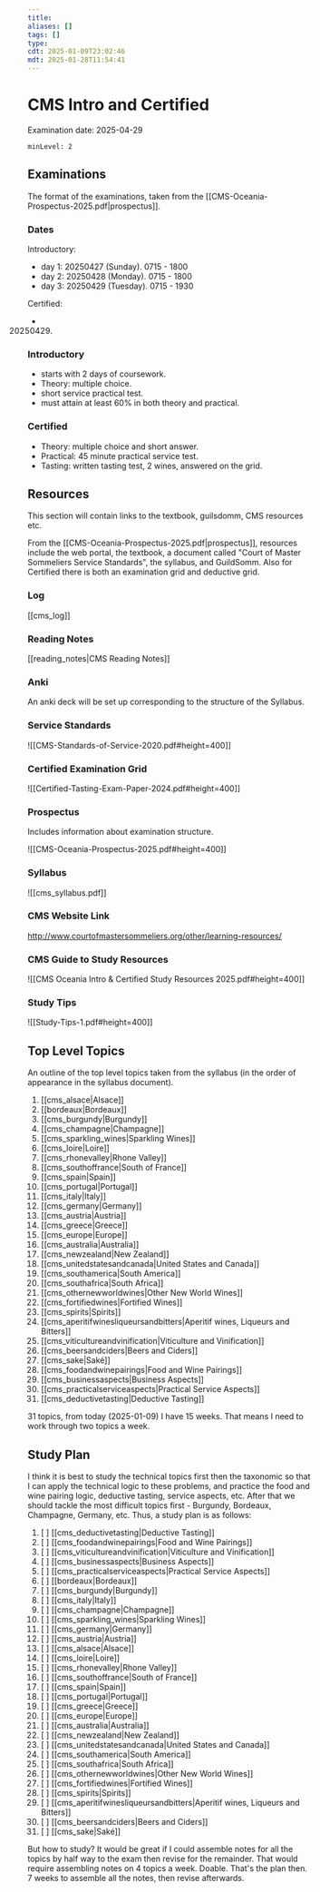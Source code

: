 ```yaml
---
title: 
aliases: []
tags: []
type:
cdt: 2025-01-09T23:02:46
mdt: 2025-01-28T11:54:41
---
```


# CMS Intro and Certified

Examination date: 2025-04-29

```toc
minLevel: 2
```

## Examinations

The format of the examinations, taken from the [[CMS-Oceania-Prospectus-2025.pdf|prospectus]].

### Dates

Introductory:

- day 1: 20250427 (Sunday). 0715 - 1800
- day 2: 20250428 (Monday). 0715 - 1800
- day 3: 20250429 (Tuesday). 0715 - 1930

Certified:

- 20250429.

### Introductory

- starts with 2 days of coursework.
- Theory: multiple choice.
- short service practical test.
- must attain at least 60% in both theory and practical.

### Certified

- Theory: multiple choice and short answer.
- Practical: 45 minute practical service test.
- Tasting: written tasting test, 2 wines, answered on the grid.

## Resources

This section will contain links to the textbook, guilsdomm, CMS resources etc.

From the [[CMS-Oceania-Prospectus-2025.pdf|prospectus]], resources include the web portal, the textbook, a document called "Court of Master Sommeliers Service Standards", the syllabus, and GuildSomm. Also for Certified there is both an examination grid and deductive grid.

### Log

[[cms_log]]

### Reading Notes

[[reading_notes|CMS Reading Notes]]

### Anki

An anki deck will be set up corresponding to the structure of the Syllabus.

### Service Standards

![[CMS-Standards-of-Service-2020.pdf#height=400]]

### Certified Examination Grid

![[Certified-Tasting-Exam-Paper-2024.pdf#height=400]]

### Prospectus

Includes information about examination structure.

![[CMS-Oceania-Prospectus-2025.pdf#height=400]]

### Syllabus

![[cms_syllabus.pdf]]

### CMS Website Link

<http://www.courtofmastersommeliers.org/other/learning-resources/>

### CMS Guide to Study Resources

![[CMS Oceania Intro & Certified Study Resources 2025.pdf#height=400]]

### Study Tips

![[Study-Tips-1.pdf#height=400]]

## Top Level Topics

An outline of the top level topics taken from the syllabus (in the order of appearance in the syllabus document).

1. [[cms_alsace|Alsace]]
2. [[bordeaux|Bordeaux]]
3. [[cms_burgundy|Burgundy]]
4. [[cms_champagne|Champagne]]
5. [[cms_sparkling_wines|Sparkling Wines]]
6. [[cms_loire|Loire]]
7. [[cms_rhonevalley|Rhone Valley]]
8. [[cms_southoffrance|South of France]]
9. [[cms_spain|Spain]]
10. [[cms_portugal|Portugal]]
11. [[cms_italy|Italy]]
12. [[cms_germany|Germany]]
13. [[cms_austria|Austria]]
14. [[cms_greece|Greece]]
15. [[cms_europe|Europe]]
16. [[cms_australia|Australia]]
17. [[cms_newzealand|New Zealand]]
18. [[cms_unitedstatesandcanada|United States and Canada]]
19. [[cms_southamerica|South America]]
20. [[cms_southafrica|South Africa]]
21. [[cms_othernewworldwines|Other New World Wines]]
22. [[cms_fortifiedwines|Fortified Wines]]
23. [[cms_spirits|Spirits]]
24. [[cms_aperitifwinesliqueursandbitters|Aperitif wines, Liqueurs and Bitters]]
25. [[cms_viticultureandvinification|Viticulture and Vinification]]
26. [[cms_beersandciders|Beers and Ciders]]
27. [[cms_sake|Saké]]
28. [[cms_foodandwinepairings|Food and Wine Pairings]]
29. [[cms_businessaspects|Business Aspects]]
30. [[cms_practicalserviceaspects|Practical Service Aspects]]
31. [[cms_deductivetasting|Deductive Tasting]]

31 topics, from today (2025-01-09) I have 15 weeks. That means I need to work through two topics a week.

## Study Plan

I think it is best to study the technical topics first then the taxonomic so that I can apply the technical logic to these problems, and practice the food and wine pairing logic, deductive tasting, service aspects, etc. After that we should tackle the most difficult topics first - Burgundy, Bordeaux, Champagne, Germany, etc. Thus, a study plan is as follows:

1. [ ] [[cms_deductivetasting|Deductive Tasting]]
2. [ ] [[cms_foodandwinepairings|Food and Wine Pairings]]
3. [ ] [[cms_viticultureandvinification|Viticulture and Vinification]]
4. [ ] [[cms_businessaspects|Business Aspects]]
5. [ ] [[cms_practicalserviceaspects|Practical Service Aspects]]
6. [ ] [[bordeaux|Bordeaux]]
7. [ ] [[cms_burgundy|Burgundy]]
8. [ ] [[cms_italy|Italy]]
9. [ ] [[cms_champagne|Champagne]]
10. [ ] [[cms_sparkling_wines|Sparkling Wines]]
11. [ ] [[cms_germany|Germany]]
12. [ ] [[cms_austria|Austria]]
13. [ ] [[cms_alsace|Alsace]]
14. [ ] [[cms_loire|Loire]]
15. [ ] [[cms_rhonevalley|Rhone Valley]]
16. [ ] [[cms_southoffrance|South of France]]
17. [ ] [[cms_spain|Spain]]
18. [ ] [[cms_portugal|Portugal]]
19. [ ] [[cms_greece|Greece]]
20. [ ] [[cms_europe|Europe]]
21. [ ] [[cms_australia|Australia]]
22. [ ] [[cms_newzealand|New Zealand]]
23. [ ] [[cms_unitedstatesandcanada|United States and Canada]]
24. [ ] [[cms_southamerica|South America]]
25. [ ] [[cms_southafrica|South Africa]]
26. [ ] [[cms_othernewworldwines|Other New World Wines]]
27. [ ] [[cms_fortifiedwines|Fortified Wines]]
28. [ ] [[cms_spirits|Spirits]]
29. [ ] [[cms_aperitifwinesliqueursandbitters|Aperitif wines, Liqueurs and Bitters]]
30. [ ] [[cms_beersandciders|Beers and Ciders]]
31. [ ] [[cms_sake|Saké]]

But how to study? It would be great if I could assemble notes for all the topics by half way to the exam then revise for the remainder. That would require assembling notes on 4 topics a week. Doable. That's the plan then. 7 weeks to assemble all the notes, then revise afterwards.
